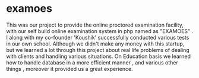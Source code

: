 # examoes
This was our project to provide the online proctored examination facility, with our self build online examination system in php named as "EXAMOES" . I along with my co-founder 'Koushik'  successfully conducted various tests in our own school. Although we didn't make any money with this startup, but we learned a lot through this project about real life problems of dealing with clients and handling various situations. On Education basis we learned how to handle database in a more efficient manner , and various other things , moreover it provided us a great experience.
